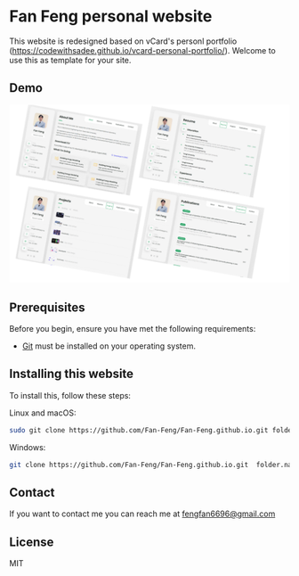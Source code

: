 # Fan Feng personal website

This website is redesigned based on vCard's personl portfolio (https://codewithsadee.github.io/vcard-personal-portfolio/). Welcome to use this as template for your site. 


## Demo

![Desktop Demo](./assets/images/Demo1.png "Desktop Demo")

## Prerequisites

Before you begin, ensure you have met the following requirements:

* [Git](https://git-scm.com/downloads "Download Git") must be installed on your operating system.

## Installing this website

To install this, follow these steps:

Linux and macOS:

```bash
sudo git clone https://github.com/Fan-Feng/Fan-Feng.github.io.git folder_name
```

Windows:

```bash
git clone https://github.com/Fan-Feng/Fan-Feng.github.io.git  folder.name
```

## Contact

If you want to contact me you can reach me at fengfan6696@gmail.com

## License

MIT
